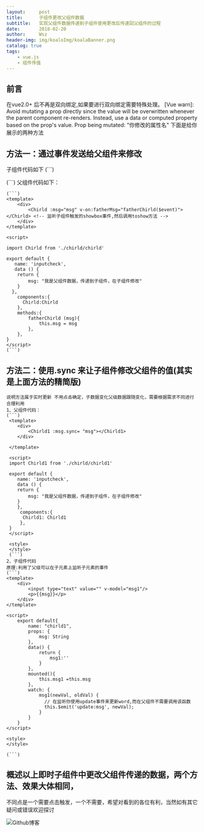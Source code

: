 ```yaml
---
layout:     post
title:      子组件更改父组件数据
subtitle:   实现父组件数据传递到子组件使用更改后传递回父组件的过程
date:       2018-02-20
author:     Wsz
header-img: img/koaloImg/koalaBanner.png
catalog: true
tags:
    - vue.js
    - 组件传值
---
```


## 前言

 在vue2.0+ 后不再是双向绑定,如果要进行双向绑定需要特殊处理。
 [Vue warn]: Avoid mutating a prop directly since the value will be overwritten whenever
 the parent component re-renders. Instead, use a data or computed property based on the
 prop's value. Prop being mutated: "你修改的属性名"
 下面是给你展示的两种方法

## 方法一：通过事件发送给父组件来修改

   子组件代码如下
   (```)
   <template>
   	<div>
   		<p>{{msg}}</p>
   		<input type="text" value="" v-model="msg1"/>
   		<button type="primary" @click="chirldChange"></button>
   	</div>
   </template>

   <script>
   	export default{
   		name: "chirld",
   		props: {
   			msg: String
   		},
   		data() {
   			return {
   				msg1:''
   			}
   		},
   		mounted(){
   			this.msg1 =this.msg
   		},
   		methods:{
   			chirldChange(){
   				this.$emit("fatherMsg",this.msg1) //触发showbox方法，msg1为向父组件传递的数据
   			}
   		},
   	}
   </script>
   (```)
    父组件代码如下：

	(```)
	<template>
		<div>
			<Chirld :msg="msg" v-on:fatherMsg="fatherChirld($event)"></Chirld> <!-- 监听子组件触发的showbox事件,然后调用toshow方法 -->
		</div>
	</template>

	<script>

	import Chirld from './chirld/chirld'

	export default {
	   name: 'inputcheck',
	   data () {
		return {
			msg: "我是父组件数据，传递到子组件，在子组件修改"
		}
	  },
	    components:{
		  Chirld:Chirld
	    },
		methods:{
			fatherChirld (msg){
				this.msg = msg
			},
		},
	}
	</script>
	(```)

## 方法二：使用.sync 来让子组件修改父组件的值(其实是上面方法的精简版)

    说明方法属于实时更新 不用点击确定，子数据变化父级数据跟随变化，需要根据需求不同进行合理利用
	1、父组件代码：
	(```)
     <template>
     	<div>
     		<Chirld1 :msg.sync= "msg"></Chirld1>
     	</div>

     </template>

     <script>
     import Chirld1 from './chirld/chirld1'

     export default {
        name: 'inputcheck',
        data () {
     	return {
     		msg: "我是父组件数据，传递到子组件，在子组件修改"
     	}
        },
         components:{
     	  Chirld1: Chirld1
         },
     }
     </script>

     <style>
     </style>
     (```)
	2、子组件代码
	原理:利用了父级可以在子元素上监听子元素的事件
	(```)
	<template>
		<div>
			<input type="text" value="" v-model="msg1"/>
			<p>{{msg}}</p>
		</div>
	</template>

	<script>
		export default{
			name: "chirld1",
			props: {
				msg: String
			},
			data() {
				return {
					msg1:''
				}
			},
			mounted(){
				this.msg1 =this.msg
			},
			watch: {
				msg1(newVal, oldVal) {
				  // 在监听你使用update事件来更新word,而在父组件不需要调用该函数
				  this.$emit('update:msg', newVal);
				}
		    }
		}
	</script>

	<style>
	</style>

	(```)

## 概述以上即时子组件中更改父组件传递的数据，两个方法、效果大体相同，
   不同点是一个需要点击触发，一个不需要，希望对看到的各位有利，当然如有其它疑问或错误欢迎探讨

![Github博客](wangshouzhi.top)
